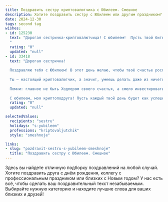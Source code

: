 ```yaml
---
title: Поздравить сестру криптовалютчика с Юбилеем. Смешное
description: Хотите поздравить сестру с Юбилеем или другим праздником? Наш ИИ создаст незабываемое поздравление, а вы обязательно выделитесь среди других.  
date: 2024-12-30
tags: second tag
wishes:
- id: 125230
  text: "Дорогая сестричка-криптовалютчица! С юбилеем!  Пусть твой биткоин-кошелек всегда будет полон, а курс — только вверх!  Желаю тебе столько сатошей, что даже  Элон Маск позавидует!  Пусть фортуна тебе улыбается чаще, чем обновляется курс Doge!  С днём рождения!
  "
  rating: "0"
  updated: "null"
- id: 33418
  text: "Дорогая сестричка!
  
  Поздравляю тебя с Юбилеем! В этот день желаю, чтобы твоё счастье росло в геометрической прогрессии, а банковский баланс увеличивался, как курс биткойна в нулевые! Пусть каждый твой день будет подвержен только позитивным колебаниям, а не страшному \"падению\"!
  
  Ты — настоящий криптовалютчик, а значит, умеешь делать даже из ничего золотые монеты. Так что вперед, к новым вершинам и альткойнам, которых у тебя станет столько, чтобы сдавать в аренду целые острова!
  
  Помни: главное не быть Ходлером своего счастья, а смело инвестировать в лучшее! Желаю тебе стабильности в торгах и много радостных моментов вне рынка!
  
  С юбилеем, моя криптоподруга! Пусть каждый твой день будет как успешная сделка: бодрый, прибыльный и с хорошим настроением! 🥳💰✨"
  rating: "0"
  updated: "null"

selectedValues:
  recipients: "sestru"
  holidays: "s-yubileem"
  professions: "kriptovaljutchik"
  style: "smeshnoje"

links:
- slug: "pozdravit-sestru-s-yubileem-smeshnoje"
  title: "Поздравить сестру с Юбилеем. Смешное"
---
```


Здесь вы найдете отличную подборку поздравлений на любой случай.
Хотите поздравить друга с днём рождения, коллегу с профессиональным праздником или близких с Новым годом? У нас есть всё, чтобы сделать ваш поздравительный текст незабываемым. Выбирайте нужную категорию и находите лучшие слова для ваших близких и друзей!
